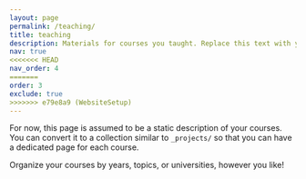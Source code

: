 ```yaml
---
layout: page
permalink: /teaching/
title: teaching
description: Materials for courses you taught. Replace this text with your description.
nav: true
<<<<<<< HEAD
nav_order: 4
=======
order: 3
exclude: true
>>>>>>> e79e8a9 (WebsiteSetup)
---
```


For now, this page is assumed to be a static description of your courses. You can convert it to a collection similar to `_projects/` so that you can have a dedicated page for each course.

Organize your courses by years, topics, or universities, however you like!
